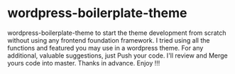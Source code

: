 # wordpress-boilerplate-theme
wordpress-boilerplate-theme to start the theme development from scratch without using any frontend foundation framework. I tried using all the functions and featured you may use in a wordpress theme. For any additional, valuable suggestions, just Push your code. I'll review and Merge yours code into master. Thanks in advance. Enjoy !!!

